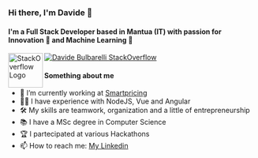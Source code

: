 ### Hi there, I'm Davide 👋

#### I'm a Full Stack Developer based in Mantua (IT) with passion for Innovation :rocket: and Machine Learning :robot:

<img align="left" alt="StackOverflow Logo" src="https://cdn.sstatic.net/Sites/stackoverflow/company/Img/logos/so/so-icon.png?v=c78bd457575a" width="70">

[![Davide Bulbarelli StackOverflow](https://github-readme-stackoverflow.vercel.app/?userID=8128004&layout=compact&theme=dark)](https://stackoverflow.com/users/8128004/davide-bulbarelli)

#### Something about me
- :office: I’m currently working at [Smartpricing](https://www.smartpricing.it) 
- 👨‍💻 I have experience with NodeJS, Vue and Angular
- 🛠 My skills are teamwork, organization and a little of entrepreneurship
- 📚 I have a MSc degree in Computer Science
- 🏆 I partecipated at various Hackathons
- 📫 How to reach me: [My Linkedin](https://www.linkedin.com/in/davide-bulbarelli-2247ba122/)
